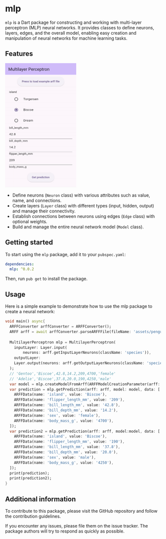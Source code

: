 # mlp

`mlp` is a Dart package for constructing and working with multi-layer perceptron (MLP) neural networks. It provides classes to define neurons, layers, edges, and the overall model, enabling easy creation and manipulation of neural networks for machine learning tasks.

## Features

<img src="https://github.com/MURABIT-PASHA/Images/raw/main/mlp_example.gif" alt="Flutter App Demo" width="230" height="400">

- Define neurons (`Neuron` class) with various attributes such as value, name, and connections.
- Create layers (`Layer` class) with different types (input, hidden, output) and manage their connectivity.
- Establish connections between neurons using edges (`Edge` class) with optional weights.
- Build and manage the entire neural network model (`Model` class).

## Getting started

To start using the `mlp` package, add it to your `pubspec.yaml`:

```yaml
dependencies:
  mlp: ^0.0.2
```
Then, run `pub get` to install the package.

## Usage
Here is a simple example to demonstrate how to use the mlp package to create a neural network:
```dart
void main() async{
  ARFFConverter arffConverter = ARFFConverter();
  ARFF arff = await arffConverter.parseARFFFile(fileName: 'assets/penguins.arff');

  MultilayerPerceptron mlp = MultilayerPerceptron(
    inputLayer: Layer.input(
        neurons: arff.getInputLayerNeurons(className: 'species')),
    outputLayer:
    Layer.output(neurons: arff.getOutputLayerNeurons(className: 'species')),
  );
  // 'Gentoo','Biscoe',42.8,14.2,209,4700,'female'
  // 'Adelie','Biscoe',37.8,20.0,190,4250,'male'
  var model = mlp.createModelFromArff(ARFFModelCreationParameter(arff: arff, className: 'species'));
  var prediction = mlp.getPrediction(arff: arff, model: model, data: [
    ARFFData(name: 'island', value: 'Biscoe'),
    ARFFData(name: 'flipper_length_mm', value: '209'),
    ARFFData(name: 'bill_length_mm', value: '42.8'),
    ARFFData(name: 'bill_depth_mm', value: '14.2'),
    ARFFData(name: 'sex', value: 'female'),
    ARFFData(name: 'body_mass_g', value: '4700'),
  ]);
  var prediction2 = mlp.getPrediction(arff: arff, model:model, data: [
    ARFFData(name: 'island', value: 'Biscoe'),
    ARFFData(name: 'flipper_length_mm', value: '190'),
    ARFFData(name: 'bill_length_mm', value: '37.8'),
    ARFFData(name: 'bill_depth_mm', value: '20.0'),
    ARFFData(name: 'sex', value: 'male'),
    ARFFData(name: 'body_mass_g', value: '4250'),
  ]);
  print(prediction);
  print(prediction2);
}
```

## Additional information

To contribute to this package, please visit the GitHub repository and follow the contribution guidelines.

If you encounter any issues, please file them on the issue tracker. The package authors will try to respond as quickly as possible.